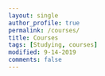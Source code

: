```yaml
---
layout: single
author_profile: true
permalink: /courses/
title: Courses
tags: [Studying, courses]
modified: 9-14-2019
comments: false
---
```


